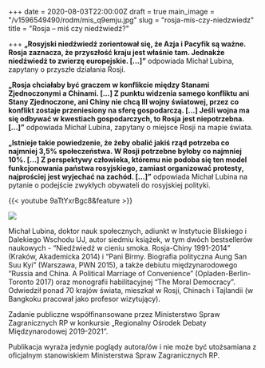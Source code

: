 +++
date = 2020-08-03T22:00:00Z
draft = true
main_image = "/v1596549490/rodm/mis_q9emju.jpg"
slug = "rosja-mis-czy-niedzwiedz"
title = "Rosja – miś czy niedźwiedź?"

+++
**„Rosyjski niedźwiedź zorientował się, że Azja i Pacyfik są ważne. Rosja zaznacza, że przyszłość kraju jest właśnie tam. Jednakże niedźwiedź to zwierzę europejskie. \[...\]”** odpowiada Michał Lubina, zapytany o przyszłe działania Rosji.

**„Rosja chciałaby być graczem w konflikcie między Stanami Zjednoczonymi a Chinami. \[...\] Z punktu widzenia samego konfliktu ani Stany Zjednoczone, ani Chiny nie chcą III wojny światowej, przez co konflikt zostaje przeniesiony na sferę gospodarczą. \[...\] Jeśli wojna ma się odbywać w kwestiach gospodarczych, to Rosja jest niepotrzebna. \[...\]”** odpowiada Michał Lubina, zapytany o miejsce Rosji na mapie świata.

**„Istnieje takie powiedzenie, że żeby obalić jakiś rząd potrzeba co najmniej 3,5% społeczeństwa. W Rosji potrzebne byłoby co najmniej 10%. \[...\] Z perspektywy człowieka, któremu nie podoba się ten model funkcjonowania państwa rosyjskiego, zamiast organizować protesty, najprościej jest wyjechać na zachód. \[...\]”** odpowiada Michał Lubina na pytanie o podejście zwykłych obywateli do rosyjskiej polityki.

{{< youtube 9aTtYxrBgc8&feature >}}

![](https://res.cloudinary.com/inspro/image/upload/v1589991167/rodm/Michal-Lubina_wesoiv.jpg)

Michał Lubina, doktor nauk społecznych, adiunkt w Instytucie Bliskiego i Dalekiego Wschodu UJ, autor siedmiu książek, w tym dwóch bestsellerów naukowych - “Niedźwiedź w cieniu smoka. Rosja-Chiny 1991-2014” (Kraków, Akademicka 2014) i “Pani Birmy. Biografia polityczna Aung San Suu Kyi” (Warszawa, PWN 2015), a także debiutu międzynarodowego “Russia and China. A Political Marriage of Convenience” (Opladen-Berlin-Toronto 2017) oraz monografii habilitacyjnej “The Moral Democracy”. Odwiedził ponad 70 krajów świata, mieszkał w Rosji, Chinach i Tajlandii (w Bangkoku pracował jako profesor wizytujący).

Zadanie publiczne współfinansowane przez Ministerstwo Spraw Zagranicznych RP w konkursie „Regionalny Ośrodek Debaty Międzynarodowej 2019-2021”.

Publikacja wyraża jedynie poglądy autora/ów i nie może być utożsamiana z oficjalnym stanowiskiem Ministerstwa Spraw Zagranicznych RP.